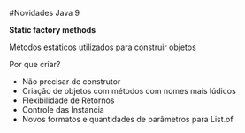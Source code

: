 #Novidades Java 9

**Static factory methods**

Métodos estáticos utilizados para construir objetos

Por que criar?
- Não precisar de construtor
- Criação de objetos com métodos com nomes mais lúdicos
- Flexibilidade de Retornos
- Controle das Instancia
- Novos formatos e quantidades de parâmetros para List.of



